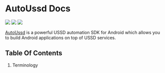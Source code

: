 # AutoUssd Docs

![](https://img.shields.io/badge/version-2.0.0-blue) ![](https://img.shields.io/badge/platform-android-brightgreen) ![](https://img.shields.io/badge/min%20sdk%20version-API%2023-orange)

[AutoUssd](https://autoussd.com) is a powerful USSD automation SDK for Android which allows you to build Android applications on top of USSD services.

## Table Of Contents

1. Terminology